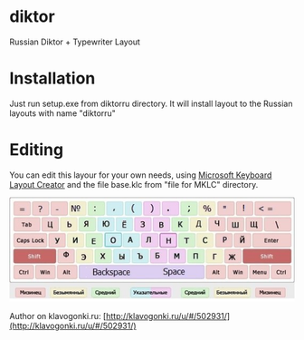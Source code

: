 # diktor
Russian Diktor + Typewriter Layout

# Installation
Just run setup.exe from diktorru directory. It will install layout to the Russian layouts with name "diktorru"

# Editing
You can edit this layour for your own needs, using [Microsoft Keyboard Layout Creator](https://www.microsoft.com/en-us/download/details.aspx?id=22339) and the file base.klc from "file for MKLC" directory. 

![Diktor](https://raw.githubusercontent.com/dievri/diktor/master/diktor.jpg)

Author on klavogonki.ru: [http://klavogonki.ru/u/#/502931/](http://klavogonki.ru/u/#/502931/)
